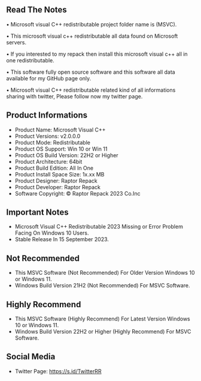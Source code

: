 Read The Notes
--------------

• Microsoft visual C++ redistributable project folder name  is (MSVC).

• This microsoft visual c++ redistributable all data found on Microsoft servers.

• If you interested to my repack then install this microsoft visual c++ all in one redistributable.

• This software fully open source software and this software all data available for my GitHub page only.

• 
Microsoft visual C++ redistributable related kind of all informations sharing with twitter, Please follow now my twitter page.

Product Informations
--------------------
- Product Name: Microsoft Visual C++
- Product Versions: v2.0.0.0
- Product Mode: Redistributable
- Product OS Support: Win 10 or Win 11
- Product OS Build Version: 22H2 or Higher
- Product Architecture: 64bit
- Product Build Edition: All In One
- Product Install Space Size: 1x.xx MB
- Product Designer: Raptor Repack
- Product Developer: Raptor Repack
- Software Copyright: © Raptor Repack 2023 Co.Inc

Important Notes
---------------
- Microsoft Visual C++ Redistributable 2023 Missing or Error Problem Facing On Windows 10 Users.
- Stable Release In 15 September 2023.

Not Recommended
---------------
- This MSVC Software (Not Recommended) For Older Version Windows 10 or Windows 11.
- Windows Build Version 21H2 (Not Recommended) For MSVC Software.

Highly Recommend
----------------
- This MSVC Software (Highly Recommend) For Latest Version Windows 10 or Windows 11.
- Windows Build Version 22H2 or Higher (Highly Recommend) For MSVC Software.

Social Media
------------
- Twitter Page: https://s.id/TwitterRR
